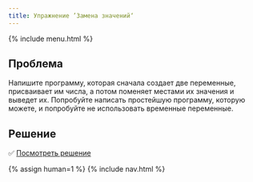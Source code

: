 ```yaml
---
title: Упражнение ’Замена значений‘
---
```


{% include menu.html %}

## Проблема

Напишите программу, которая сначала создает две переменные, присваивает им
числа, а потом поменяет местами их значения и выведет их. Попробуйте написать
простейшую программу, которую можете, и попробуйте не использовать временные
переменные.

## Решение

✅ [Посмотреть решение](solution)

{% assign human=1 %}
{% include nav.html %}
